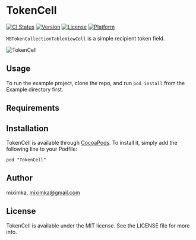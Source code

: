 # TokenCell

[![CI Status](http://img.shields.io/travis/miximka/TokenCell.svg?style=flat)](https://travis-ci.org/miximka/TokenCell)
[![Version](https://img.shields.io/cocoapods/v/TokenCell.svg?style=flat)](http://cocoadocs.org/docsets/TokenCell)
[![License](https://img.shields.io/cocoapods/l/TokenCell.svg?style=flat)](http://cocoadocs.org/docsets/TokenCell)
[![Platform](https://img.shields.io/cocoapods/p/TokenCell.svg?style=flat)](http://cocoadocs.org/docsets/TokenCell)

```MBTokenCollectionTableViewCell``` is a simple recipient token field.

![TokenCell](https://copyless.net/github/TokenCell/TokenCell-min.gif)

## Usage

To run the example project, clone the repo, and run `pod install` from the Example directory first.

## Requirements

## Installation

TokenCell is available through [CocoaPods](http://cocoapods.org). To install
it, simply add the following line to your Podfile:

    pod "TokenCell"

## Author

miximka, miximka@gmail.com

## License

TokenCell is available under the MIT license. See the LICENSE file for more info.

